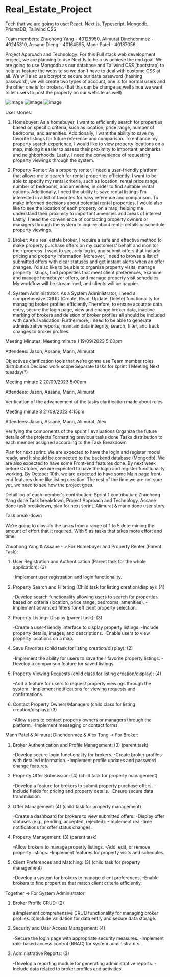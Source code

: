 # Real_Estate_Project

Tech that we are going to use: React, Next.js, Typescript, Mongodb, PrismaDB, Tailwind CSS

Team members: Zhuohong Yang - 40125950, Alimurat Dinchdonmez - 40245310, Assane Dieng - 40164595, Mann Patel - 40187056. 

Project Approach and Technology: For this Full stack web development project, we are planning to use NextJs to help us achieve the end goal. We are going to use Mongodb as our database and Tailwind CSS (bootstrap) to help us feature the website so we don't have to deal with custome CSS at all. We will also use bcrypt to secure our data password (hashing password), we will create two types of account, one is for normal users and the other one is for brokers. (But this can be change as well since we want to let users to post the property on our website as well)

![image](https://github.com/JasonYangggggggg/Real_Estate_Project/assets/109561939/47c79811-26e9-43c7-b72d-4708858022cc)
![image](https://github.com/JasonYangggggggg/Real_Estate_Project/assets/109561939/10bf7a41-4815-41fd-9c4a-ba71e198a6d9)
![image](https://github.com/JasonYangggggggg/Real_Estate_Project/assets/109561939/60a8d2c9-7f1c-4ba3-91f4-30234d2ab367)




User stories: 
  1. Homebuyer: As a homebuyer, I want to efficiently search for properties based on specific criteria, such as location, price range, number of bedrooms, and amenities. Additionally, I want the ability to save my favorite listings for future reference and comparison. To enhance my property search experience, I would like to view property locations on a map, making it easier to assess their proximity to important landmarks and neighborhoods. Lastly, I need the convenience of requesting property viewings through the system.

  2. Property Renter: As a property renter, I need a user-friendly platform that allows me to search for rental properties efficiently. I want to be able to specify my rental criteria, such as location, rental price range, number of bedrooms, and amenities, in order to find suitable rental options. Additionally, I need the ability to save rental listings I'm interested in a list of favorites for easy reference and comparison. To make informed decisions about potential rental properties, I would also like to see the location of each property on a map, helping me understand their proximity to important amenities and areas of interest. Lastly, I need the convenience of contacting property owners or managers through the system to inquire about rental details or schedule property viewings.


  3. Broker: As a real estate broker, I require a safe and effective method to make property purchase offers on my customers' behalf and monitor their progress. I want to securely log in, and submit offers that include pricing and property information. Moreover, I need to browse a list of submitted offers with clear statuses and get instant alerts when an offer changes. I'd also like to be able to organize property visits, manage property listings, find properties that meet client preferences, examine and manage homebuyer offers, and manage property visit schedules. My workflow will be streamlined, and clients will be happier.

  4. System Administrator: As a System Administrator, I need a comprehensive CRUD (Create, Read, Update, Delete) functionality for managing broker profiles efficiently.Therefore, to ensure accurate data entry,  secure the login page, view and change broker data, inactive marking of brokers and deletion of broker profiles all should be included with careful validation. Furthermore, I need to be able to generate administrative reports, maintain data integrity, search, filter, and track changes to broker profiles. 


  Meeting Minutes: Meeting minute 1	19/09/2023  5:00pm

Attendees: Jason, Assane, Mann, Alimurat

Objectives clarification
tools that we’re gonna use
Team member roles distribution
Decided work scope
Separate tasks for sprint 1
Meeting Next tuesday(?)

Meeting minute 2	20/09/2023  5:00pm

Attendees: Jason, Assane, Mann, Alimurat

Verification of the advancement of the tasks
clarification made about roles

Meeting minute 3	21/09/2023  4:15pm


Attendees: Jason, Assane, Mann, Alimurat, Alex

Verifying the components of the sprint 1 evaluations
Organize the future details of the projects 
Formatting previous tasks done
Tasks distribution to each member assigned according to the Task Breakdown


 
Plan for next sprint: We are expected to have the login and register model ready, and It should be connected to the backend database (Mongodb). We are also expected to have some Front-end features done. By next week before October, we are expected to have the login and register functionality working. By October 10th, we are expected to have some Main page front-end features done like listing creation. The rest of the time we are not sure yet, we need to see how the project goes.

Detail log of each member's contribution: Sprint 1 contribution: Zhuohong Yang done Task breakdown, Project Approach and Technology. Assane done task breakdown, plan for next sprint. Alimurat & mann done user story. 

Task break-down

We’re going to classify the tasks from a range of 1 to 5 determining the amount of effort that it required. With 5 as tasks that takes more effort and time

Zhuohong Yang & Assane - > For Homebuyer and Property Renter (Parent Task): 

1) User Registration and Authentication (Parent task for the whole application): (3)      
   
    -Implement user registration and login functionality.

2) Property Search and Filtering (Child task for listing creation/display): (4)
   
    -Develop search functionality allowing users to search for properties based on criteria (location, price range, bedrooms, amenities).
    -Implement advanced filters for efficient property selection.
  
3) Property Listings Display (parent task): (3)
   
    -Create a user-friendly interface to display property listings.
    -Include property details, images, and descriptions.
    -Enable users to view property locations on a map.
   
4) Save Favorites (child task for listing creation/display): (2)
   
    -Implement the ability for users to save their favorite property listings.
    -Develop a comparison feature for saved listings.
   
5) Property Viewing Requests (child class for listing creation/display): (4)
   
    -Add a feature for users to request property viewings through the system.
    -Implement notifications for viewing requests and confirmations.
   
6) Contact Property Owners/Managers (child class for listing creation/display): (3)
   
    -Allow users to contact property owners or managers through the platform.
    -Implement messaging or contact forms.

Mann Patel & Alimurat Dinchdonmez & Alex Tong  -> For Broker:

1) Broker Authentication and Profile Management: (3) (parent task)

    -Develop secure login functionality for brokers.
    -Create broker profiles with detailed information.
    -Implement profile updates and password change features.
     
2) Property Offer Submission: (4) (child task for property management)
 
    -Develop a feature for brokers to submit property purchase offers.
    -Include fields for pricing and property details.
    -Ensure secure data transmission.
   
3) Offer Management: (4) (child task for property management)
   
    -Create a dashboard for brokers to view submitted offers.
    -Display offer statuses (e.g., pending, accepted, rejected).
    -Implement real-time notifications for offer status changes.
   
4) Property Management: (3) (parent task)
   
    -Allow brokers to manage property listings.
    -Add, edit, or remove property listings.
    -Implement features for property visits and schedules.
   
5) Client Preferences and Matching: (3) (child task for property management)
   
    -Develop a system for brokers to manage client preferences.
    -Enable brokers to find properties that match client criteria efficiently.
   
Together -> For System Administrator:

1)  Broker Profile CRUD: (2)
   
    a)Implement comprehensive CRUD functionality for managing broker profiles.
    b)Include validation for data entry and secure data storage.
    
2) Security and User Access Management: (4)
   
    -Secure the login page with appropriate security measures.
    -Implement role-based access control (RBAC) for system administrators.
   
3) Administrative Reports: (3)
   
    -Develop a reporting module for generating administrative reports.
    -Include data related to broker profiles and activities.


